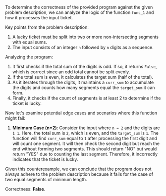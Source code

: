 To determine the correctness of the provided program against the given problem description, we can analyze the logic of the function `func_1` and how it processes the input ticket.

Key points from the problem description:
1. A lucky ticket must be split into two or more non-intersecting segments with equal sums.
2. The input consists of an integer `n` followed by `n` digits as a sequence.

Analyzing the program:
1. It first checks if the total sum of the digits is odd. If so, it returns `False`, which is correct since an odd total cannot be split evenly.
2. If the total sum is even, it calculates the target sum (half of the total).
3. As it iterates through the digits, it maintains a `curr_sum` to accumulate the digits and counts how many segments equal the `target_sum` it can form.
4. Finally, it checks if the count of segments is at least 2 to determine if the ticket is lucky.

Now let's examine potential edge cases and scenarios where this function might fail:

1. **Minimum Case (n=2)**: Consider the input where `n = 2` and the digits are `1 1`. Here, the total sum is `2`, which is even, and the `target_sum` is `1`. The function will find `curr_sum` equal to `1` after processing the first digit and will count one segment. It will then check the second digit but reach the end without forming two segments. This should return "NO" but would return "YES" due to counting the last segment. Therefore, it incorrectly indicates that the ticket is lucky.

Given this counterexample, we can conclude that the program does not always adhere to the problem description because it fails for the case of two equal segments of minimum length.

Correctness: **False**.